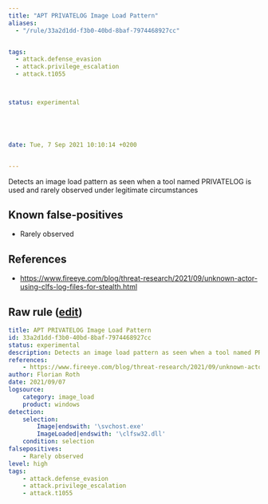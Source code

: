 ```yaml
---
title: "APT PRIVATELOG Image Load Pattern"
aliases:
  - "/rule/33a2d1dd-f3b0-40bd-8baf-7974468927cc"


tags:
  - attack.defense_evasion
  - attack.privilege_escalation
  - attack.t1055



status: experimental





date: Tue, 7 Sep 2021 10:10:14 +0200


---
```


Detects an image load pattern as seen when a tool named PRIVATELOG is used and rarely observed under legitimate circumstances

<!--more-->


## Known false-positives

* Rarely observed



## References

* https://www.fireeye.com/blog/threat-research/2021/09/unknown-actor-using-clfs-log-files-for-stealth.html


## Raw rule ([edit](https://github.com/SigmaHQ/sigma/edit/master/rules/windows/image_load/image_load_usp_svchost_clfsw32.yml))
```yaml
title: APT PRIVATELOG Image Load Pattern
id: 33a2d1dd-f3b0-40bd-8baf-7974468927cc
status: experimental
description: Detects an image load pattern as seen when a tool named PRIVATELOG is used and rarely observed under legitimate circumstances
references:
    - https://www.fireeye.com/blog/threat-research/2021/09/unknown-actor-using-clfs-log-files-for-stealth.html
author: Florian Roth
date: 2021/09/07
logsource:
    category: image_load
    product: windows
detection:
    selection:
        Image|endswith: '\svchost.exe'
        ImageLoaded|endswith: '\clfsw32.dll'
    condition: selection
falsepositives:
    - Rarely observed
level: high
tags:
    - attack.defense_evasion
    - attack.privilege_escalation
    - attack.t1055
```

